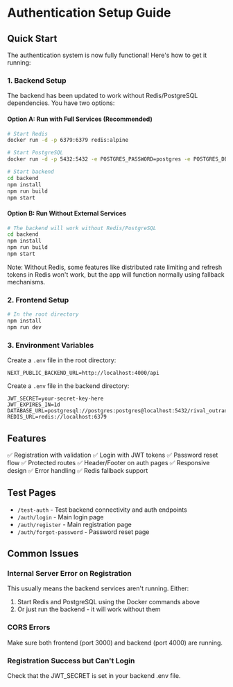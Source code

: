 # Authentication Setup Guide

## Quick Start

The authentication system is now fully functional! Here's how to get it running:

### 1. Backend Setup

The backend has been updated to work without Redis/PostgreSQL dependencies. You have two options:

#### Option A: Run with Full Services (Recommended)
```bash
# Start Redis
docker run -d -p 6379:6379 redis:alpine

# Start PostgreSQL
docker run -d -p 5432:5432 -e POSTGRES_PASSWORD=postgres -e POSTGRES_DB=rival_outranker postgres:alpine

# Start backend
cd backend
npm install
npm run build
npm start
```

#### Option B: Run Without External Services
```bash
# The backend will work without Redis/PostgreSQL
cd backend
npm install
npm run build
npm start
```

Note: Without Redis, some features like distributed rate limiting and refresh tokens in Redis won't work, but the app will function normally using fallback mechanisms.

### 2. Frontend Setup

```bash
# In the root directory
npm install
npm run dev
```

### 3. Environment Variables

Create a `.env` file in the root directory:
```env
NEXT_PUBLIC_BACKEND_URL=http://localhost:4000/api
```

Create a `.env` file in the backend directory:
```env
JWT_SECRET=your-secret-key-here
JWT_EXPIRES_IN=1d
DATABASE_URL=postgresql://postgres:postgres@localhost:5432/rival_outranker
REDIS_URL=redis://localhost:6379
```

## Features

✅ Registration with validation
✅ Login with JWT tokens
✅ Password reset flow
✅ Protected routes
✅ Header/Footer on auth pages
✅ Responsive design
✅ Error handling
✅ Redis fallback support

## Test Pages

- `/test-auth` - Test backend connectivity and auth endpoints
- `/auth/login` - Main login page
- `/auth/register` - Main registration page
- `/auth/forgot-password` - Password reset page

## Common Issues

### Internal Server Error on Registration
This usually means the backend services aren't running. Either:
1. Start Redis and PostgreSQL using the Docker commands above
2. Or just run the backend - it will work without them

### CORS Errors
Make sure both frontend (port 3000) and backend (port 4000) are running.

### Registration Success but Can't Login
Check that the JWT_SECRET is set in your backend .env file.